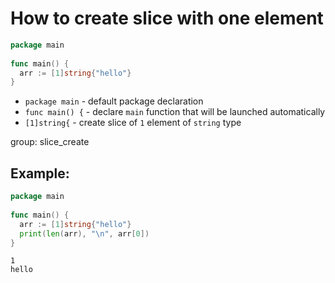 # How to create slice with one element

```go
package main
 
func main() {
  arr := [1]string{"hello"}
}
```

- `package main` - default package declaration
- `func main() {` - declare `main` function that will be launched automatically
- `[1]string{` - create slice of `1` element of `string` type

group: slice_create

## Example: 
```go
package main
 
func main() {
  arr := [1]string{"hello"}
  print(len(arr), "\n", arr[0])
}
```
```
1
hello
```

